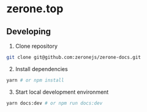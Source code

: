 # zerone.top

## Developing

1. Clone repository

```bash
git clone git@github.com:zeronejs/zerone-docs.git
```

2. Install dependencies

```bash
yarn # or npm install
```

3. Start local development environment

```bash
yarn docs:dev # or npm run docs:dev
```